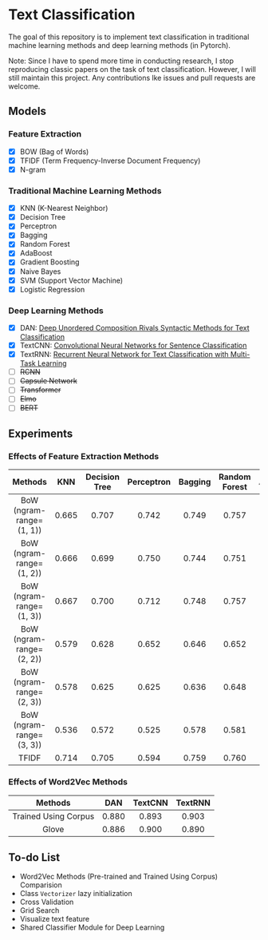 # Text Classification

The goal of this repository is to implement text classification in traditional machine learning methods and deep learning methods (in Pytorch).

Note: Since I have to spend more time in conducting research, I stop reproducing classic papers on the task of text classification. However, I will still maintain this project. Any contributions lke issues and pull requests are welcome.

## Models

### Feature Extraction

- [x] BOW (Bag of Words)
- [x] TFIDF (Term Frequency-Inverse Document Frequency)
- [x] N-gram

### Traditional Machine Learning Methods

- [x] KNN (K-Nearest Neighbor)
- [x] Decision Tree
- [x] Perceptron
- [x] Bagging
- [x] Random Forest
- [x] AdaBoost
- [x] Gradient Boosting
- [x] Naive Bayes
- [x] SVM (Support Vector Machine)
- [x] Logistic Regression

### Deep Learning Methods

- [x] DAN: [Deep Unordered Composition Rivals Syntactic Methods for Text Classification](http://www.aclweb.org/anthology/P15-1162)
- [x] TextCNN: [Convolutional Neural Networks for Sentence Classification](https://www.aclweb.org/anthology/D14-1181)
- [x] TextRNN: [Recurrent Neural Network for Text Classification with Multi-Task Learning](https://www.ijcai.org/Proceedings/16/Papers/408.pdf)
- [ ] <del>RCNN</del>
- [ ] <del>Capsule Network</del>
- [ ] <del>Transformer</del>
- [ ] <del>Elmo</del>
- [ ] <del>BERT</del>

## Experiments

### Effects of Feature Extraction Methods

| Methods | KNN | Decision Tree | Perceptron | Bagging | Random Forest | AdaBoost | Gradient Boosting | Naive Bayes | SVM | Logistic Regression |
| :---: | :---: | :---: | :---:| :---: | :---: | :---: | :---: | :---: | :---: | :---: |
| BoW (ngram-range=(1, 1))| 0.665 | 0.707 | 0.742 | 0.749 | 0.757 | 0.724 | 0.713 | 0.800 | 0.823 | 0.826 |
| BoW (ngram-range=(1, 2))| 0.666 | 0.699 | 0.750 | 0.744 | 0.751 | 0.724 | 0.712 | 0.795 | 0.819 | 0.823 |
| BoW (ngram-range=(1, 3))| 0.667 | 0.700 | 0.712 | 0.748 | 0.757 | 0.724 | 0.712 | 0.795 | 0.818 | 0.824 |
| BoW (ngram-range=(2, 2))| 0.579 | 0.628 | 0.652 | 0.646 | 0.652 | 0.584 | 0.600 | 0.669 | 0.671 | 0.692 |
| BoW (ngram-range=(2, 3))| 0.578 | 0.625 | 0.625 | 0.636 | 0.648 | 0.584 | 0.600 | 0.662 | 0.667 | 0.684 |
| BoW (ngram-range=(3, 3))| 0.536 | 0.572 | 0.525 | 0.578 | 0.581 | 0.532 | 0.539 | 0.561 | 0.576 | 0.590 |
| TFIDF | 0.714 | 0.705 | 0.594 | 0.759 | 0.760 | 0.723 | 0.714 | 0.807 | 0.804 | 0.824

### Effects of Word2Vec Methods 
| Methods | DAN | TextCNN | TextRNN |  
| :---: | :---: | :---: | :---: |
| Trained Using Corpus | 0.880 | 0.893 | 0.903 |
| Glove | 0.886 | 0.900 | 0.890 |

## To-do List

- Word2Vec Methods (Pre-trained and Trained Using Corpus) Comparision
- Class `Vectorizer` lazy initialization
- Cross Validation
- Grid Search
- Visualize text feature
- Shared Classifier Module for Deep Learning
